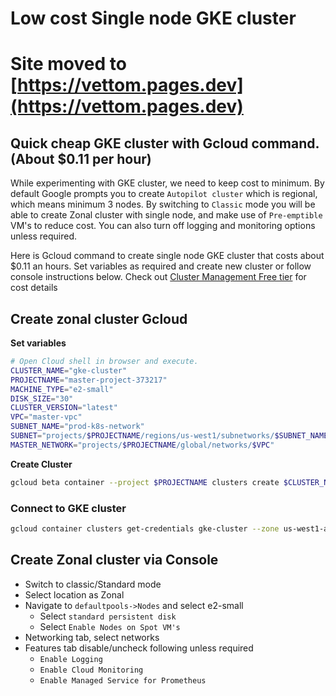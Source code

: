 # Low cost Single node GKE cluster 
# Site moved to [https://vettom.pages.dev](https://vettom.pages.dev)
## Quick cheap GKE cluster with Gcloud command.(About $0.11 per hour)
While experimenting with GKE cluster, we need to keep cost to minimum. By default Google prompts you to create `Autopilot cluster` which is regional, which means minimum 3 nodes. By switching to `Classic` mode you will be able to create Zonal cluster with single node, and make use of `Pre-emptible` VM's to reduce cost. You can also turn off logging and monitoring options unless required.

Here is Gcloud command to create single node GKE cluster that costs about $0.11 an hours. Set variables as required and create new cluster or follow console instructions below. Check out [Cluster Management Free tier](https://cloud.google.com/kubernetes-engine/pricing#cluster_management_fee_and_free_tier) for cost details

## Create zonal cluster Gcloud
**Set variables**
```bash
# Open Cloud shell in browser and execute.
CLUSTER_NAME="gke-cluster"
PROJECTNAME="master-project-373217"
MACHINE_TYPE="e2-small"
DISK_SIZE="30"
CLUSTER_VERSION="latest"
VPC="master-vpc"
SUBNET_NAME="prod-k8s-network"
SUBNET="projects/$PROJECTNAME/regions/us-west1/subnetworks/$SUBNET_NAME"
MASTER_NETWORK="projects/$PROJECTNAME/global/networks/$VPC"
```
**Create Cluster**
```bash
gcloud beta container --project $PROJECTNAME clusters create $CLUSTER_NAME --zone "us-west1-a" --tier "standard" --no-enable-basic-auth --cluster-version $CLUSTER_VERSION --release-channel "regular" --machine-type "e2-small" --image-type "COS_CONTAINERD" --disk-type "pd-standard" --disk-size $DISK_SIZE --metadata disable-legacy-endpoints=true --scopes "https://www.googleapis.com/auth/devstorage.read_only","https://www.googleapis.com/auth/logging.write","https://www.googleapis.com/auth/monitoring","https://www.googleapis.com/auth/servicecontrol","https://www.googleapis.com/auth/service.management.readonly","https://www.googleapis.com/auth/trace.append" --spot --num-nodes "1" --enable-ip-alias --network $MASTER_NETWORK --subnetwork $SUBNET --no-enable-intra-node-visibility --default-max-pods-per-node "110" --enable-ip-access --security-posture=standard --workload-vulnerability-scanning=disabled --no-enable-master-authorized-networks --no-enable-google-cloud-access --addons HorizontalPodAutoscaling,HttpLoadBalancing,GcePersistentDiskCsiDriver --enable-autoupgrade --enable-autorepair --max-surge-upgrade 1 --max-unavailable-upgrade 0 --binauthz-evaluation-mode=DISABLED --no-enable-managed-prometheus --enable-shielded-nodes  --node-locations "us-west1-a"
```
### Connect to GKE cluster
```bash
gcloud container clusters get-credentials gke-cluster --zone us-west1-a --project master-project-373217
```

## Create Zonal cluster via Console
- Switch to classic/Standard mode
- Select location as Zonal
- Navigate to `defaultpools->Nodes` and select e2-small
    - Select `standard persistent disk`
    - Select `Enable Nodes on Spot VM's`
- Networking tab, select networks
- Features tab disable/uncheck following unless required
    - `Enable Logging`
    - `Enable Cloud Monitoring`
    - `Enable Managed Service for Prometheus`
        